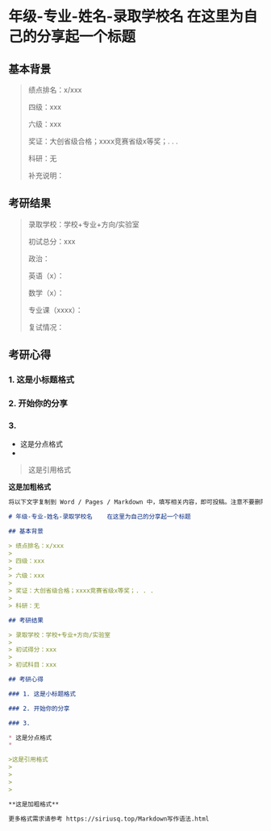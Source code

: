 # 年级-专业-姓名-录取学校名    在这里为自己的分享起一个标题

## 基本背景

> 绩点排名：x/xxx
>
> 四级：xxx
>
> 六级：xxx
>
> 奖证：大创省级合格；xxxx竞赛省级x等奖；. . . 
>
> 科研：无
>
> 补充说明：

## 考研结果

> 录取学校：学校+专业+方向/实验室
>
> 初试总分：xxx
>
> 政治：
>
> 英语（x）：
>
> 数学（x）：
>
> 专业课（xxxx）：
>
> 复试情况：

## 考研心得

### 1. 这是小标题格式

### 2. 开始你的分享

### 3. 

* 这是分点格式
* 

>这是引用格式
>
>
>
>

**这是加粗格式**

```markdown
将以下文字复制到 Word / Pages / Markdown 中，填写相关内容，即可投稿。注意不要删除 # > * 等用于格式排版的字符。

# 年级-专业-姓名-录取学校名    在这里为自己的分享起一个标题

## 基本背景

> 绩点排名：x/xxx
>
> 四级：xxx
>
> 六级：xxx
>
> 奖证：大创省级合格；xxxx竞赛省级x等奖；. . . 
>
> 科研：无

## 考研结果

> 录取学校：学校+专业+方向/实验室
>
> 初试得分：xxx
>
> 初试科目：xxx

## 考研心得

### 1. 这是小标题格式

### 2. 开始你的分享

### 3. 

* 这是分点格式
* 

>这是引用格式
>
>
>
>

**这是加粗格式**

更多格式需求请参考 https://siriusq.top/Markdown写作语法.html
```

